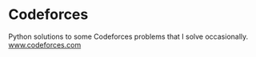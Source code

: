 # Codeforces
Python solutions to some Codeforces problems that I solve occasionally.\
www.codeforces.com
